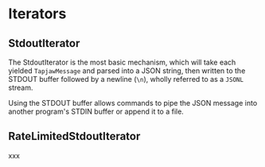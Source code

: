 # Iterators


## StdoutIterator

The StdoutIterator is the most basic mechanism, which will take each yielded `TapjawMessage` and parsed into a JSON string, then written to the STDOUT buffer followed by a newline (`\n`), wholly referred to as a `JSONL` stream.

Using the STDOUT buffer allows commands to pipe the JSON message into another program's STDIN buffer or append it to a file.

## RateLimitedStdoutIterator

xxx
